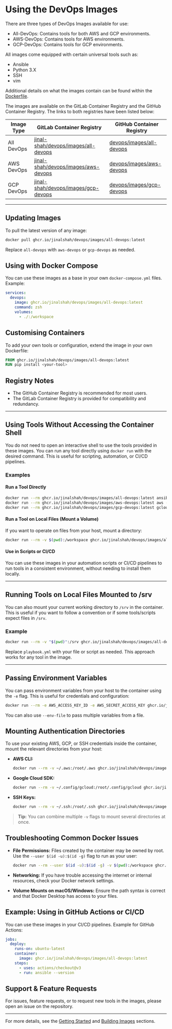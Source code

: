 # Using the DevOps Images

There are three types of DevOps Images available for use:

- All-DevOps: Contains tools for both AWS and GCP environments.
- AWS-DevOps: Contains tools for AWS environments.
- GCP-DevOps: Contains tools for GCP environments.

All images come equipped with certain universal tools such as:

- Ansible
- Python 3.X
- SSH
- vim

Additional details on what the images contain can be found within the [Dockerfile](../../Dockerfile).

The images are available on the GitLab Container Registry and the GitHub Container Registry. The links to both registries have been listed below:

| Image Type | GitLab Container Registry                                                                                     | GitHub Container Registry  |
|------------|---------------------------------------------------------------------------------------------------------------|----------------------------|
| All DevOps | [jinal-shah/devops/images/all-devops](https://gitlab.com/jinal-shah/devops/images/container_registry/2301277) | [devops/images/all-devops](https://github.com/users/jinalshah/packages/container/package/devops%2Fimages%2Fall-devops) |
| AWS DevOps | [jinal-shah/devops/images/aws-devops](https://gitlab.com/jinal-shah/devops/images/container_registry/2301280) | [devops/images/aws-devops](https://github.com/users/jinalshah/packages/container/package/devops%2Fimages%2Faws-devops) |
| GCP DevOps | [jinal-shah/devops/images/gcp-devops](https://gitlab.com/jinal-shah/devops/images/container_registry/2301282) | [devops/images/gcp-devops](https://github.com/users/jinalshah/packages/container/package/devops%2Fimages%2Fgcp-devops) |

---

## Updating Images

To pull the latest version of any image:

```bash
docker pull ghcr.io/jinalshah/devops/images/all-devops:latest
```

Replace `all-devops` with `aws-devops` or `gcp-devops` as needed.

## Using with Docker Compose

You can use these images as a base in your own `docker-compose.yml` files. Example:

```yaml
services:
  devops:
    image: ghcr.io/jinalshah/devops/images/all-devops:latest
    command: zsh
    volumes:
      - ./:/workspace
```

## Customising Containers

To add your own tools or configuration, extend the image in your own Dockerfile:

```dockerfile
FROM ghcr.io/jinalshah/devops/images/all-devops:latest
RUN pip install <your-tool>
```

## Registry Notes

- The GitHub Container Registry is recommended for most users.
- The GitLab Container Registry is provided for compatibility and redundancy.

---

## Using Tools Without Accessing the Container Shell

You do not need to open an interactive shell to use the tools provided in these images. You can run any tool directly using `docker run` with the desired command. This is useful for scripting, automation, or CI/CD pipelines.

### Examples

#### Run a Tool Directly

```bash
docker run --rm ghcr.io/jinalshah/devops/images/all-devops:latest ansible --version
docker run --rm ghcr.io/jinalshah/devops/images/aws-devops:latest aws --version
docker run --rm ghcr.io/jinalshah/devops/images/gcp-devops:latest gcloud --version
```

#### Run a Tool on Local Files (Mount a Volume)

If you want to operate on files from your host, mount a directory:

```bash
docker run --rm -v $(pwd):/workspace ghcr.io/jinalshah/devops/images/all-devops:latest ansible-playbook /workspace/playbook.yml
```

#### Use in Scripts or CI/CD

You can use these images in your automation scripts or CI/CD pipelines to run tools in a consistent environment, without needing to install them locally.

---

## Running Tools on Local Files Mounted to /srv

You can also mount your current working directory to `/srv` in the container. This is useful if you want to follow a convention or if some tools/scripts expect files in `/srv`.

### Example

```bash
docker run --rm -v "$(pwd)":/srv ghcr.io/jinalshah/devops/images/all-devops:latest ansible-playbook /srv/playbook.yml
```

Replace `playbook.yml` with your file or script as needed. This approach works for any tool in the image.

---

## Passing Environment Variables

You can pass environment variables from your host to the container using the `-e` flag. This is useful for credentials and configuration:

```bash
docker run --rm -e AWS_ACCESS_KEY_ID -e AWS_SECRET_ACCESS_KEY ghcr.io/jinalshah/devops/images/aws-devops:latest aws s3 ls
```

You can also use `--env-file` to pass multiple variables from a file.

## Mounting Authentication Directories

To use your existing AWS, GCP, or SSH credentials inside the container, mount the relevant directories from your host:

- **AWS CLI:**

  ```bash
  docker run --rm -v ~/.aws:/root/.aws ghcr.io/jinalshah/devops/images/aws-devops:latest aws s3 ls
  ```

- **Google Cloud SDK:**

  ```bash
  docker run --rm -v ~/.config/gcloud:/root/.config/gcloud ghcr.io/jinalshah/devops/images/gcp-devops:latest gcloud auth list
  ```

- **SSH Keys:**

  ```bash
  docker run --rm -v ~/.ssh:/root/.ssh ghcr.io/jinalshah/devops/images/all-devops:latest ssh user@host
  ```

> **Tip:** You can combine multiple `-v` flags to mount several directories at once.

## Troubleshooting Common Docker Issues

- **File Permissions:** Files created by the container may be owned by root. Use the `--user $(id -u):$(id -g)` flag to run as your user:

  ```bash
  docker run --rm --user $(id -u):$(id -g) -v $(pwd):/workspace ghcr.io/jinalshah/devops/images/all-devops:latest touch /workspace/test.txt
  ```

- **Networking:** If you have trouble accessing the internet or internal resources, check your Docker network settings.
- **Volume Mounts on macOS/Windows:** Ensure the path syntax is correct and that Docker Desktop has access to your files.

## Example: Using in GitHub Actions or CI/CD

You can use these images in your CI/CD pipelines. Example for GitHub Actions:

```yaml
jobs:
  deploy:
    runs-on: ubuntu-latest
    container:
      image: ghcr.io/jinalshah/devops/images/all-devops:latest
    steps:
      - uses: actions/checkout@v3
      - run: ansible --version
```

## Support & Feature Requests

For issues, feature requests, or to request new tools in the images, please open an issue on the repository.

---

For more details, see the [Getting Started](../index.md) and [Building Images](../build-images/index.md) sections.
